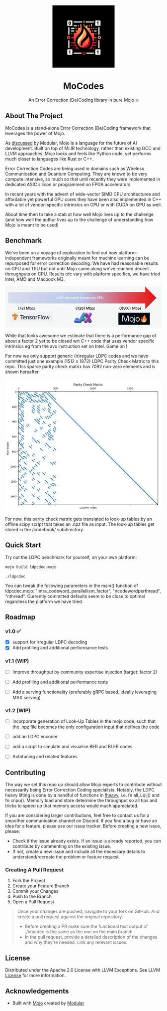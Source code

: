 <br/>
<p align="center">
  <a href="https://github.com/alainrollejr/mocodes">
    <img src="https://github.com/alainrollejr/mocodes/blob/main/mocodeslogo.png" alt="Logo" width="200" height="200">
  </a>

  <h1 align="center">MoCodes</h1>

  <p align="center">
    An Error Correction (De)Coding library in pure Mojo 🔥
  </p>
</p>




## About The Project

MoCodes is a stand-alone Error Correction (De)Coding framework that leverages the power of Mojo.

As [discussed](https://docs.modular.com/mojo/why-mojo) by Modular, Mojo is a language for the future of AI development. Built on top of MLIR technology, rather than existing GCC and LLVM approaches, Mojo looks and feels like Python code, yet performs much closer to languages like Rust or C++. 

Error Correction Codes are being used in domains such as Wireless Communication and Quantum Computing. They are known to be very compute intensive, so much so that until recently they were implemented in dedicated ASIC silicon or programmed on FPGA accelerators.

In recent years with the advent of wide-vector SIMD CPU architectures and affordable yet powerful GPU cores they have been also implemented in C++ with a lot of vendor-specific intrinsics on CPU or with CUDA on GPU as well.

About time then to take a stab at how well Mojo lives up to the challenge (and how well the author lives up to the challenge of understanding how Mojo is meant to be used)

## Benchmark

We've been on a voyage of  exploration to find out how platform-independent frameworks originally meant for machine learning can be repurposed for error correction decoding. We have had reasonable results on GPU and TPU but not until Mojo came along we've reached decent throughputs on CPU. Results ofc vary with platform specifics, we have tried Intel, AMD and Macbook M3.

![ldpc_benchmark](https://github.com/alainrollejr/mocodes/blob/main/mocodesbenchmark.png)

While that looks awesome we estimate that there is a performance gap of about a factor 2 yet to be closed wrt C++ code that uses vendor specific intrinsics eg from the avx instruction set on Intel. Game on !

For now we only support generic (ir)regular  LDPC codes and we have committed just one example (1512 x 1872) LDPC Parity Check Matrix to this repo. This sparse parity check matrix has 7092 non-zero elements and is shown hereafter.

![ldpc_pcm](https://github.com/alainrollejr/mocodes/blob/main/codebook/example_pcm.png)

For now, this parity check matrix gets translated to look-up tables by an offline scipy script that takes an .npz file as input. The look-up tables get stored in the /codebook/ subdirectory.


## Quick Start

Try out the LDPC benchmark for yourself, on your own platform:

```
mojo build ldpcdec.mojo
```
```
./ldpcdec
```
You can tweak the following parameters in the main() function of ldpcdec.mojo: "intra_codeword_parallellism_factor", "ncodewordperthread", "nthread". Currently committed defaults seem to be close to optimal regardless the platform we have tried. 



## Roadmap

### v1.0 ✅
- [x] support for irregular LDPC decoding
- [x] Add profiling and additional performance tests

### v1.1 (WIP)
- [ ] Improve throughput by community expertise injection (target: factor 2)
- [ ] Add profiling and additional performance tests
- [ ] Add a serving functionality (preferably gRPC based, ideally leveraging MAX serving)


### v1.2 (WIP)
- [ ] incorporate generation of Look-Up Tables in the mojo code, such that the .npz file becomes the only configuration input that defines the code
- [ ] add an LDPC encoder
- [ ] add a script to simulate and visualise BER and BLER codes
- [ ] Autotuning and related features


## Contributing

The way we set this repo up should allow Mojo experts to contribute without necessarily being Error Correction Coding specialists.
Notably, the LDPC heavy lifting is done by a handful of functions in [!heavy](https://github.com/alainrollejr/mocodes/blob/main/mdpc/types.mojo), i.e. fn all_Lqij() and fn cnpu(). Memory load and store determine the throughput so all tips and tricks to speed up that memory access would much appreciated. 

If you are considering larger contributions, feel free to contact us for a smoother communication channel on Discord. If you find a bug or have an idea for a feature, please use our issue tracker. Before creating a new issue, please:
* Check if the issue already exists. If an issue is already reported, you can contribute by commenting on the existing issue.
* If not, create a new issue and include all the necessary details to understand/recreate the problem or feature request.

### Creating A Pull Request

1. Fork the Project
2. Create your Feature Branch
3. Commit your Changes
4. Push to the Branch
5. Open a Pull Request
> Once your changes are pushed, navigate to your fork on GitHub. And create a pull request against the original  repository.
> - Before creating a PR make sure the functional text output of ./ldpcdec is the same as the one on the main branch
> - In the pull request, provide a detailed description of the changes and why they're needed. Link any relevant issues.


## License

Distributed under the Apache 2.0 License with LLVM Exceptions. See LLVM [License](https://llvm.org/LICENSE.txt) for more information.

## Acknowledgements

* Built with [Mojo](https://github.com/modularml/mojo) created by [Modular](https://github.com/modularml)

